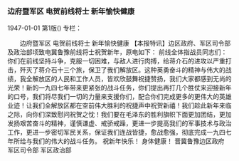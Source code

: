 ### 边府暨军区  电贺前线将士  新年愉快健康

1947-01-01
第1版()
专栏：

　　边府暨军区
    电贺前线将士
    新年愉快健康
    【本报特讯】边区政府、军区司令部及政治部顷致电冀鲁豫前线将士祝贺新年，原电如下：
    前线全体指战员同志们：
    你们在前线坚持斗争，克服一切困难，与敌人进行肉搏，给蒋介石的进攻以严重打击，歼灭了蒋介石十三个旅，保卫了我们解放区。这种英勇奋斗的精神与伟大的战绩，我全解放区的人民和工作人员，皆欢欣鼓舞祝捷赞扬，我们大家都感到无尚的光荣！新的一九四七年带来更紧张的战斗任务，你们提出再打几个胜仗来迎接新年的口号，我们将尽我们一切的力量来支援你们，配合你们完成更多的更伟大的英雄业迹！让我们全解放区都在空前伟大胜利的祝捷声中祝贺新禧！我们趁此新年来临之际，向你们深致慰问祝贺之忱！我们要在毛泽东的胜利旗帜下面更加团结，更加发扬艰苦奋斗的精神，谨慎谦虚、戒骄戒躁，更进一步提高我们的军事技术与政治工作，更进一步密切军民关系，保证我们连战皆捷，愈战愈强，彻底完成一九四七年所给与我们的伟大的战斗任务。
    祝新年快乐！
    身体健康！
    晋冀鲁豫边区政府
    军区司令部
    军区政治部
